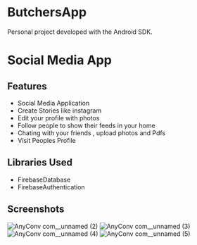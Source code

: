# ButchersApp
Personal project developed with the Android SDK.

# Social Media App

## Features
- Social Media Application
- Create Stories like instagram
- Edit your profile with photos
- Follow people to show their feeds in your home 
- Chating with your friends , upload photos and Pdfs 
- Visit Peoples Profile 

## Libraries Used
- FirebaseDatabase
- FirebaseAuthentication


## Screenshots

![AnyConv com__unnamed (2)](https://user-images.githubusercontent.com/44779797/131191380-c7936392-f17c-40a0-bf4e-56fe99053a1d.jpg)
![AnyConv com__unnamed (3)](https://user-images.githubusercontent.com/44779797/131191386-dd903451-f3b7-4e84-9365-cc4ed87f26b9.jpg)
![AnyConv com__unnamed (4)](https://user-images.githubusercontent.com/44779797/131191390-1fbc9faf-749b-4c70-9395-28cfa19c7533.jpg)
![AnyConv com__unnamed (5)](https://user-images.githubusercontent.com/44779797/131191394-960d3d9d-823f-4302-a65b-4520b0c8558c.jpg)



























